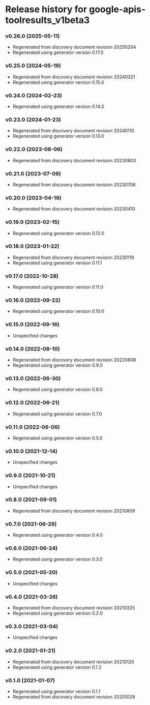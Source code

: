 # Release history for google-apis-toolresults_v1beta3

### v0.26.0 (2025-05-11)

* Regenerated from discovery document revision 20250204
* Regenerated using generator version 0.17.0

### v0.25.0 (2024-05-19)

* Regenerated from discovery document revision 20240321
* Regenerated using generator version 0.15.0

### v0.24.0 (2024-02-23)

* Regenerated using generator version 0.14.0

### v0.23.0 (2024-01-23)

* Regenerated from discovery document revision 20240110
* Regenerated using generator version 0.13.0

### v0.22.0 (2023-08-06)

* Regenerated from discovery document revision 20230803

### v0.21.0 (2023-07-09)

* Regenerated from discovery document revision 20230706

### v0.20.0 (2023-04-16)

* Regenerated from discovery document revision 20230410

### v0.19.0 (2023-02-15)

* Regenerated using generator version 0.12.0

### v0.18.0 (2023-01-22)

* Regenerated from discovery document revision 20230119
* Regenerated using generator version 0.11.1

### v0.17.0 (2022-10-28)

* Regenerated using generator version 0.11.0

### v0.16.0 (2022-09-22)

* Regenerated using generator version 0.10.0

### v0.15.0 (2022-09-16)

* Unspecified changes

### v0.14.0 (2022-08-10)

* Regenerated from discovery document revision 20220808
* Regenerated using generator version 0.9.0

### v0.13.0 (2022-06-30)

* Regenerated using generator version 0.8.0

### v0.12.0 (2022-06-21)

* Regenerated using generator version 0.7.0

### v0.11.0 (2022-06-06)

* Regenerated using generator version 0.5.0

### v0.10.0 (2021-12-14)

* Unspecified changes

### v0.9.0 (2021-10-21)

* Unspecified changes

### v0.8.0 (2021-09-01)

* Regenerated from discovery document revision 20210809

### v0.7.0 (2021-06-29)

* Regenerated using generator version 0.4.0

### v0.6.0 (2021-06-24)

* Regenerated using generator version 0.3.0

### v0.5.0 (2021-05-20)

* Unspecified changes

### v0.4.0 (2021-03-26)

* Regenerated from discovery document revision 20210325
* Regenerated using generator version 0.2.0

### v0.3.0 (2021-03-04)

* Unspecified changes

### v0.2.0 (2021-01-21)

* Regenerated from discovery document revision 20210120
* Regenerated using generator version 0.1.2

### v0.1.0 (2021-01-07)

* Regenerated using generator version 0.1.1
* Regenerated from discovery document revision 20201029

